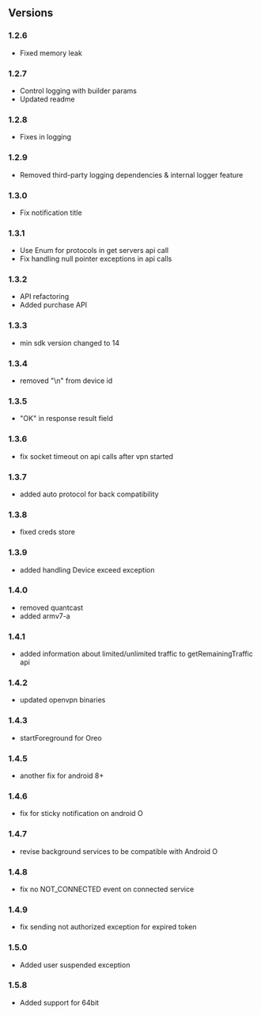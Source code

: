 ## Versions

### 1.2.6
 - Fixed memory leak
### 1.2.7
 - Control logging with builder params
 - Updated readme

### 1.2.8
 - Fixes in logging
### 1.2.9
 - Removed third-party logging dependencies & internal logger feature

### 1.3.0
 - Fix notification title
### 1.3.1
 - Use Enum for protocols in get servers api call
 - Fix handling null pointer exceptions in api calls
### 1.3.2
 - API refactoring
 - Added purchase API

### 1.3.3
- min sdk version changed to 14

### 1.3.4
- removed "\n" from device id

### 1.3.5
- "OK" in response result field

### 1.3.6
- fix socket timeout on api calls after vpn started

### 1.3.7

- added auto protocol for back compatibility

### 1.3.8

- fixed creds store

### 1.3.9

- added handling Device exceed exception

### 1.4.0

- removed quantcast
- added armv7-a

### 1.4.1

- added information about limited/unlimited traffic to getRemainingTraffic api

### 1.4.2

- updated openvpn binaries

### 1.4.3

- startForeground for Oreo

### 1.4.5

- another fix for android 8+

### 1.4.6

- fix for sticky notification on android O

### 1.4.7

- revise background services to be compatible with Android O

### 1.4.8

- fix no NOT_CONNECTED event on connected service

### 1.4.9

- fix sending not authorized exception for expired token

### 1.5.0

- Added user suspended exception

### 1.5.8

- Added support for 64bit 
